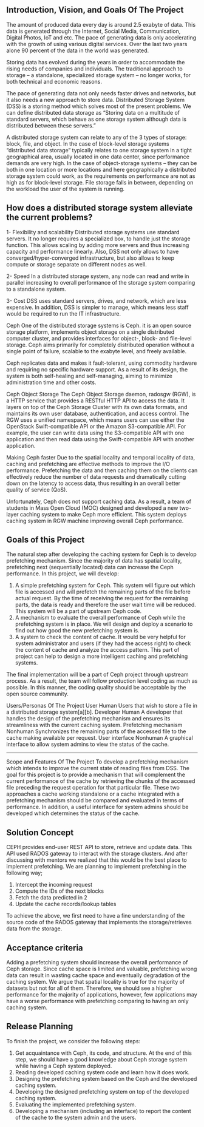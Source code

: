 ## Introduction, Vision, and Goals Of The Project


The amount of produced data every day is around 2.5 exabyte of data. This data is generated through the Internet, Social Media, Communication, Digital Photos, IoT and etc. The pace of generating data is only accelerating with the growth of using various digital services. Over the last two years alone 90 percent of the data in the world was generated.


Storing data has evolved during the years in order to accommodate the rising needs of companies and individuals. The traditional approach to storage – a standalone, specialized storage system – no longer works, for both technical and economic reasons. 


The pace of generating data not only needs faster drives and networks, but it also needs a new approach to store data. Distributed Storage System (DSS) is a storing method which solves most of the present problems. We can define distributed data storage as “Storing data on a multitude of standard servers, which behave as one storage system although data is distributed between these servers.”


A distributed storage system can relate to any of the 3 types of storage: block, file, and object. In the case of block-level storage systems “distributed data storage” typically relates to one storage system in a tight geographical area, usually located in one data center, since performance demands are very high. In the case of object-storage systems – they can be both in one location or more locations and here geographically a distributed storage system could work, as the requirements on performance are not as high as for block-level storage. File storage falls in between, depending on the workload the user of the system is running.


## How does a distributed storage system alleviate the current problems?


1- Flexibility and scalability
Distributed storage systems use standard servers. It no longer requires a specialized box, to handle just the storage function. This allows scaling by adding more servers and thus increasing capacity and performance linearly. Also, DSS not only allows to have converged/hyper-converged infrastructure, but also allows to keep compute or storage separate on different nodes as well.


2- Speed
In a distributed storage system, any node can read and write in parallel increasing to overall performance of the storage system comparing to a standalone system.


3- Cost
 DSS uses standard servers, drives, and network, which are less expensive. In addition, DSS is simpler to manage, which means less staff would be required to run the IT infrastructure.


Ceph
One of the distributed storage systems is Ceph. it is an open source storage platform, implements object storage on a single distributed computer cluster, and provides interfaces for object-, block- and file-level storage. Ceph aims primarily for completely distributed operation without a single point of failure, scalable to the exabyte level, and freely available.


Ceph replicates data and makes it fault-tolerant, using commodity hardware and requiring no specific hardware support. As a result of its design, the system is both self-healing and self-managing, aiming to minimize administration time and other costs.


Ceph Object Storage
The Ceph Object Storage daemon, radosgw (RGW), is a HTTP service that provides a RESTful HTTP API to access the data. It layers on top of the Ceph Storage Cluster with its own data formats, and maintains its own user database, authentication, and access control. The RGW uses a unified namespace, which means users can use either the OpenStack Swift-compatible API or the Amazon S3-compatible API. For example, the user can write data using the S3-compatible API with one application and then read data using the Swift-compatible API with another application.


Making Ceph faster
Due to the spatial locality and temporal locality of data, caching and prefetching are effective methods to improve the I/O performance. Prefetching the data and then caching them on the clients can effectively reduce the number of data requests and dramatically cutting down on the latency to access data, thus resulting in an overall better quality of service (QoS).


Unfortunately, Ceph does not support caching data. As a result, a team of students in Mass Open Cloud (MOC) designed and developed a new two-layer caching system to make Ceph more efficient. This system deploys caching system in RGW machine improving overall Ceph performance.


## Goals of this Project
The natural step after developing the caching system for Ceph is to develop prefetching mechanism. Since the majority of data has spatial locality, prefetching next (sequentially located) data can increase the Ceph performance. In this project, we will develop:
1. A simple prefetching system for Ceph. This system will figure out which file is accessed and will prefetch the remaining parts of the file before actual request. By the time of receiving the request for the remaining parts, the data is ready and therefore the user wait time will be reduced. This system will be a part of upstream Ceph code.
2. A mechanism to evaluate the overall performance of Ceph while the prefetching system is in place. We will design and deploy a scenario to find out how good the new prefetching system is.
3. A system to check the content of cache. It would be very helpful for system administrator and users (if they had the access right) to check the content of cache and analyze the access pattern. This part of project can help to design a more intelligent caching and prefetching systems.


The final implementation will be a part of Ceph project through upstream process. As a result, the team will follow production level coding as much as possible. In this manner, the coding quality should be acceptable by the open source community.

Users/Personas Of The Project
User
	Human
	Users that wish to store a file in a distributed storage system[a][b].
	Developer
	Human
	A developer that handles the design of the prefetching mechanism and ensures its streamliness with the current caching system.
	Prefetching mechanism
	Nonhuman
	Synchronizes the remaining parts of the accessed file to the cache making available per request.
	User interface
	Nonhuman
	A graphical interface to allow system admins to view the status of the cache.
	



________________


Scope and Features Of The Project
To develop a prefetching mechanism which intends to improve the current state of reading files from DSS. The goal for this project is to provide a mechanism that will complement the current performance of the cache by retrieving the chunks of the accessed file preceding the request operation for that particular file. These two approaches a cache working standalone or a cache integrated with a prefetching mechanism should be compared and evaluated in terms of performance. In addition, a useful interface for system admins should be developed which determines the status of the cache.


## Solution Concept


CEPH provides end-user REST API to store, retrieve and update data. This API used RADOS gateway to interact with the storage clusters. And after discussing with mentors we realized that this would be the best place to implement prefetching. We are planning to implement prefetching in the following way; 


1. Intercept the incoming request 
2. Compute the IDs of the next blocks
3. Fetch the data predicted in 2
4. Update the cache records/lookup tables


To achieve the above, we first need to have a fine understanding of the source code of the RADOS gateway that implements the storage/retrieves data from the storage. 



## Acceptance criteria


Adding a prefetching system should increase the overall performance of Ceph storage. Since cache space is limited and valuable, prefetching wrong data can result in wasting cache space and eventually degradation of the caching system. 
We argue that spatial locality is true for the majority of datasets but not for all of them. Therefore, we should see a higher performance for the majority of applications, however, few applications may have a worse performance with prefetching comparing to having an only caching system. 


## Release Planning
To finish the project, we consider the following steps:
1. Get acquaintance with Ceph, its code, and structure. At the end of this step, we should have a good knowledge about Ceph storage system while having a Ceph system deployed.
2. Reading developed caching system code and learn how it does work.
3. Designing the prefetching system based on the Ceph and the developed caching system.
4. Developing the designed prefetching system on top of the developed caching system.
5. Evaluating the implemented prefetching system.
6. Developing a mechanism (including an interface) to report the content of the cache to the system admin and the users.

